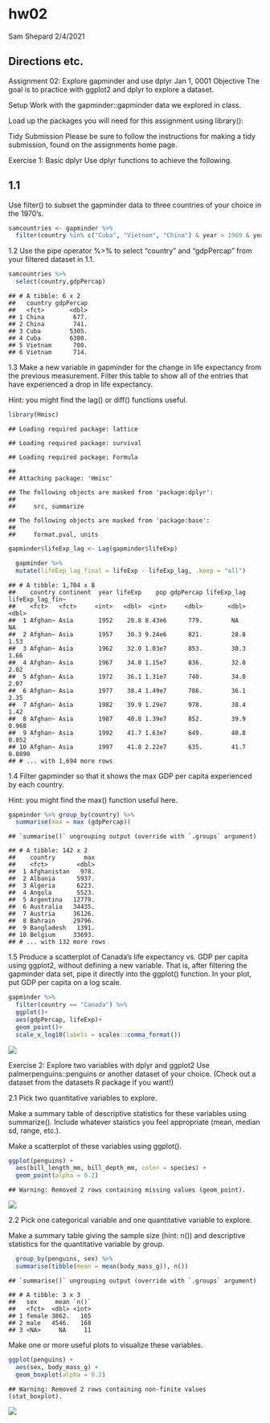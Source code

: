 hw02
================
Sam Shepard
2/4/2021

## Directions etc.

Assignment 02: Explore gapminder and use dplyr Jan 1, 0001 Objective The
goal is to practice with ggplot2 and dplyr to explore a dataset.

Setup Work with the gapminder::gapminder data we explored in class.

Load up the packages you will need for this assignment using library():

Tidy Submission Please be sure to follow the instructions for making a
tidy submission, found on the assignments home page.

Exercise 1: Basic dplyr Use dplyr functions to achieve the following.

## 1.1

Use filter() to subset the gapminder data to three countries of your
choice in the 1970’s.

``` r
samcountries <- gapminder %>%
  filter(country %in% c("Cuba", "Vietnam", "China") & year > 1969 & year < 1981)
```

1.2 Use the pipe operator %\>% to select “country” and “gdpPercap” from
your filtered dataset in 1.1.

``` r
samcountries %>%
  select(country,gdpPercap)
```

    ## # A tibble: 6 x 2
    ##   country gdpPercap
    ##   <fct>       <dbl>
    ## 1 China        677.
    ## 2 China        741.
    ## 3 Cuba        5305.
    ## 4 Cuba        6380.
    ## 5 Vietnam      700.
    ## 6 Vietnam      714.

1.3 Make a new variable in gapminder for the change in life expectancy
from the previous measurement. Filter this table to show all of the
entries that have experienced a drop in life expectancy.

Hint: you might find the lag() or diff() functions useful.

``` r
library(Hmisc)
```

    ## Loading required package: lattice

    ## Loading required package: survival

    ## Loading required package: Formula

    ## 
    ## Attaching package: 'Hmisc'

    ## The following objects are masked from 'package:dplyr':
    ## 
    ##     src, summarize

    ## The following objects are masked from 'package:base':
    ## 
    ##     format.pval, units

``` r
gapminder$lifeExp_lag <- Lag(gapminder$lifeExp)

  gapminder %>% 
  mutate(lifeExp_lag_final = lifeExp - lifeExp_lag, .keep = "all")
```

    ## # A tibble: 1,704 x 8
    ##    country continent  year lifeExp    pop gdpPercap lifeExp_lag lifeExp_lag_fin~
    ##    <fct>   <fct>     <int>   <dbl>  <int>     <dbl>       <dbl>            <dbl>
    ##  1 Afghan~ Asia       1952    28.8 8.43e6      779.        NA            NA     
    ##  2 Afghan~ Asia       1957    30.3 9.24e6      821.        28.8           1.53  
    ##  3 Afghan~ Asia       1962    32.0 1.03e7      853.        30.3           1.66  
    ##  4 Afghan~ Asia       1967    34.0 1.15e7      836.        32.0           2.02  
    ##  5 Afghan~ Asia       1972    36.1 1.31e7      740.        34.0           2.07  
    ##  6 Afghan~ Asia       1977    38.4 1.49e7      786.        36.1           2.35  
    ##  7 Afghan~ Asia       1982    39.9 1.29e7      978.        38.4           1.42  
    ##  8 Afghan~ Asia       1987    40.8 1.39e7      852.        39.9           0.968 
    ##  9 Afghan~ Asia       1992    41.7 1.63e7      649.        40.8           0.852 
    ## 10 Afghan~ Asia       1997    41.8 2.22e7      635.        41.7           0.0890
    ## # ... with 1,694 more rows

1.4 Filter gapminder so that it shows the max GDP per capita experienced
by each country.

Hint: you might find the max() function useful here.

``` r
gapminder %>% group_by(country) %>%
  summarise(max = max (gdpPercap))
```

    ## `summarise()` ungrouping output (override with `.groups` argument)

    ## # A tibble: 142 x 2
    ##    country        max
    ##    <fct>        <dbl>
    ##  1 Afghanistan   978.
    ##  2 Albania      5937.
    ##  3 Algeria      6223.
    ##  4 Angola       5523.
    ##  5 Argentina   12779.
    ##  6 Australia   34435.
    ##  7 Austria     36126.
    ##  8 Bahrain     29796.
    ##  9 Bangladesh   1391.
    ## 10 Belgium     33693.
    ## # ... with 132 more rows

1.5 Produce a scatterplot of Canada’s life expectancy vs. GDP per capita
using ggplot2, without defining a new variable. That is, after filtering
the gapminder data set, pipe it directly into the ggplot() function. In
your plot, put GDP per capita on a log scale.

``` r
gapminder %>%
  filter(country == "Canada") %>%
  ggplot()+
  aes(gdpPercap, lifeExp)+
  geom_point()+
  scale_x_log10(labels = scales::comma_format())
```

![](hw02_files/figure-gfm/unnamed-chunk-5-1.png)<!-- -->

Exercise 2: Explore two variables with dplyr and ggplot2 Use
palmerpenguins::penguins or another dataset of your choice. (Check out a
dataset from the datasets R package if you want\!)

2.1 Pick two quantitative variables to explore.

Make a summary table of descriptive statistics for these variables using
summarize(). Include whatever staistics you feel appropriate (mean,
median sd, range, etc.).

Make a scatterplot of these variables using ggplot().

``` r
ggplot(penguins) +
  aes(bill_length_mm, bill_depth_mm, color = species) +
  geom_point(alpha = 0.2)
```

    ## Warning: Removed 2 rows containing missing values (geom_point).

![](hw02_files/figure-gfm/unnamed-chunk-7-1.png)<!-- -->

2.2 Pick one categorical variable and one quantitative variable to
explore.

Make a summary table giving the sample size (hint: n()) and descriptive
statistics for the quantitative variable by group.

``` r
  group_by(penguins, sex) %>% 
  summarise(tibble(mean = mean(body_mass_g)), n())
```

    ## `summarise()` ungrouping output (override with `.groups` argument)

    ## # A tibble: 3 x 3
    ##   sex     mean `n()`
    ##   <fct>  <dbl> <int>
    ## 1 female 3862.   165
    ## 2 male   4546.   168
    ## 3 <NA>     NA     11

Make one or more useful plots to visualize these variables.

``` r
ggplot(penguins) +
  aes(sex, body_mass_g) +
  geom_boxplot(alpha = 0.2)
```

    ## Warning: Removed 2 rows containing non-finite values (stat_boxplot).

![](hw02_files/figure-gfm/unnamed-chunk-9-1.png)<!-- -->
